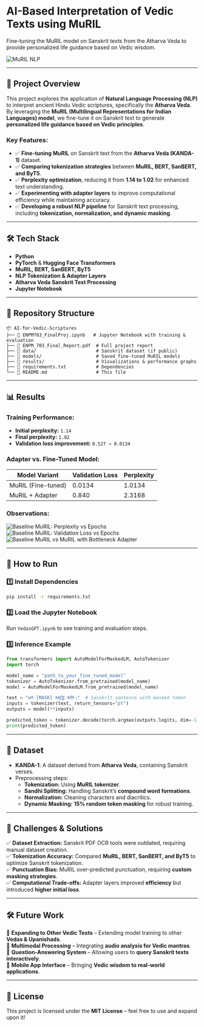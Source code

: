 # **AI-Based Interpretation of Vedic Texts using MuRIL**
Fine-tuning the MuRIL model on Sanskrit texts from the Atharva Veda to provide personalized life guidance based on Vedic wisdom.

![MuRIL NLP](https://huggingface.co/front/assets/huggingface_logo-noborder.svg)

---

## **📌 Project Overview**
This project explores the application of **Natural Language Processing (NLP)** to interpret ancient Hindu Vedic scriptures, specifically the **Atharva Veda**. By leveraging the **MuRIL (Multilingual Representations for Indian Languages) model**, we fine-tune it on Sanskrit text to generate **personalized life guidance based on Vedic principles**.

### **Key Features:**
- ✅ **Fine-tuning MuRIL** on Sanskrit text from the **Atharva Veda (KANDA-1)** dataset.
- ✅ **Comparing tokenization strategies** between **MuRIL, BERT, SanBERT, and ByT5**.
- ✅ **Perplexity optimization**, reducing it from **1.14 to 1.02** for enhanced text understanding.
- ✅ **Experimenting with adapter layers** to improve computational efficiency while maintaining accuracy.
- ✅ **Developing a robust NLP pipeline** for Sanskrit text processing, including **tokenization, normalization, and dynamic masking**.

---

## **🛠️ Tech Stack**
- **Python**
- **PyTorch** & **Hugging Face Transformers**
- **MuRIL, BERT, SanBERT, ByT5**
- **NLP Tokenization & Adapter Layers**
- **Atharva Veda Sanskrit Text Processing**
- **Jupyter Notebook**

---

## **📂 Repository Structure**
```
📦 AI-for-Vedic-Scriptures
├── 📜 ENPM703_FinalProj.ipynb   # Jupyter Notebook with training & evaluation
├── 📄 ENPM_703_Final_Report.pdf  # Full project report
├── 📁 data/                      # Sanskrit dataset (if public)
├── 📁 models/                    # Saved fine-tuned MuRIL models
├── 📁 results/                   # Visualizations & performance graphs
├── 📜 requirements.txt           # Dependencies
└── 📜 README.md                  # This file
```

---

## **📊 Results**
### **Training Performance:**
- **Initial perplexity:** `1.14`
- **Final perplexity:** `1.02`
- **Validation loss improvement:** `0.527 → 0.0134`

### **Adapter vs. Fine-Tuned Model:**
| Model Variant       | Validation Loss | Perplexity |
|--------------------|----------------|------------|
| MuRIL (Fine-tuned) | 0.0134         | 1.0134     |
| MuRIL + Adapter   | 0.840          | 2.3168     |

### **Observations:**
![Baseline MuRIL: Perplexity vs Epochs](results/loss_curve.png)  
![Baseline MuRIL: Validation Loss vs Epochs](results/perplexity_graph.png) 
![Baseline MuRIL vs MuRIL with Bottleneck Adapter](results/perplexity_graph.png)  

---

## **🚀 How to Run**
### **1️⃣ Install Dependencies**
```bash
pip install -r requirements.txt
```

### **2️⃣ Load the Jupyter Notebook**
Run `VedasGPT.ipynb` to see training and evaluation steps.

### **3️⃣ Inference Example**
```python
from transformers import AutoModelForMaskedLM, AutoTokenizer
import torch

model_name = "path_to_your_fine_tuned_model"
tokenizer = AutoTokenizer.from_pretrained(model_name)
model = AutoModelForMaskedLM.from_pretrained(model_name)

text = "धनं [MASK] समृद्धिं याति।"  # Sanskrit sentence with masked token
inputs = tokenizer(text, return_tensors="pt")
outputs = model(**inputs)

predicted_token = tokenizer.decode(torch.argmax(outputs.logits, dim=-1)[0])
print(predicted_token)
```

---

## **📖 Dataset**
- **KANDA-1**: A dataset derived from **Atharva Veda**, containing Sanskrit verses.
- Preprocessing steps:
  - **Tokenization:** Using **MuRIL tokenizer**.
  - **Sandhi Splitting:** Handling Sanskrit’s **compound word formations**.
  - **Normalization:** Cleaning characters and diacritics.
  - **Dynamic Masking:** **15% random token masking** for robust training.

---

## **📌 Challenges & Solutions**
✅ **Dataset Extraction:** Sanskrit PDF OCR tools were outdated, requiring manual dataset creation.  
✅ **Tokenization Accuracy:** Compared **MuRIL, BERT, SanBERT, and ByT5** to optimize Sanskrit tokenization.  
✅ **Punctuation Bias:** MuRIL over-predicted punctuation, requiring **custom masking strategies**.  
✅ **Computational Trade-offs:** Adapter layers improved **efficiency** but introduced **higher initial loss**.

---

## **🛠️ Future Work**
📌 **Expanding to Other Vedic Texts** – Extending model training to other **Vedas & Upanishads**.  
📌 **Multimodal Processing** – Integrating **audio analysis for Vedic mantras**.  
📌 **Question-Answering System** – Allowing users to **query Sanskrit texts interactively**.  
📌 **Mobile App Interface** – Bringing **Vedic wisdom to real-world applications**.  


---

## **📜 License**
This project is licensed under the **MIT License** – feel free to use and expand upon it!
